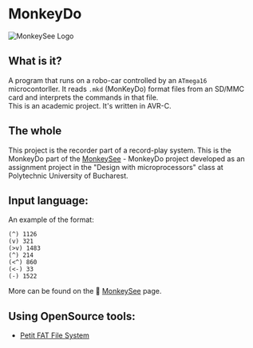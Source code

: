 MonkeyDo
======

![MonkeySee Logo](http://iuliux.ro/monkeysee/images/monkeydo-logo.png)

## What is it?
A program that runs on a robo-car controlled by an `ATmega16` microcontorller. It reads `.mkd` (MonKeyDo) format files from an SD/MMC card and interprets the commands in that file.  
This is an academic project. It's written in AVR-C.

## The whole
This project is the recorder part of a record-play system. This is the MonkeyDo part of the [MonkeySee](https://github.com/iuliux/MonkeySee/) - MonkeyDo project developed as an assignment project in the "Design with microprocessors" class at Polytechnic University of Bucharest.

## Input language:
An example of the format:

    (^) 1126
    (v) 321
    (>v) 1483
    (^) 214
    (<^) 860
    (<-) 33
    (-) 1522

More can be found on the &#xf001; [MonkeySee](https://github.com/iuliux/MonkeySee/) page.

## Using OpenSource tools:
* [Petit FAT File System](http://elm-chan.org/fsw/ff/00index_p.html)
